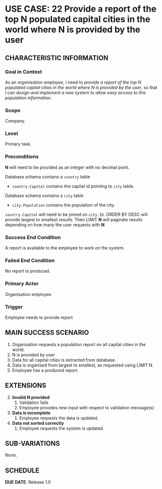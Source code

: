# USE CASE: 22 Provide a report of the top N populated capital cities in the world where N is provided by the user

## CHARACTERISTIC INFORMATION

### Goal in Context

As an *organisation employee*, I need to *provide a report of the top N populated capital cities in the world where N is provided by the user*, so that *I can design and implement a new system to allow easy access to this population information.*

### Scope

Company. 

### Level

Primary task.

### Preconditions

**N** will need to be provided as an integer with no decimal point.

Database schema contains a `country` table
- `country.Capital` contains the capital id pointing to `city` table.

Database schema contains a `city` table
- `city.Population` contains the population of the city.

`country.Capital` will need to be joined on `city.ID`. ORDER BY DESC will provide largest to smallest results. Then LIMIT **N** will paginate results depending on how many the user requests with **N**.


### Success End Condition

A report is available to the employee to work on the system.

### Failed End Condition

No report is produced.

### Primary Actor

Organisation employee.

### Trigger

Employee needs to provide report 

## MAIN SUCCESS SCENARIO

1. Organisation requests a population report on all capital cities in the world.
2. N is provided by user
3. Data for all capital cities is extracted from database.
4. Data is organised from largest to smallest, as requested using LIMIT N.
5. Employee has a produced report.

## EXTENSIONS

2. **Invalid N provided**
    1. Validation fails
    2. Employee provides new input with respect to validation message(s)
3. **Data is incomplete**
    1. Employee requests the data is updated.
4. **Data not sorted correctly**
    1. Employee requests the system is updated.
   
## SUB-VARIATIONS

None.

## SCHEDULE

**DUE DATE**: Release 1.0